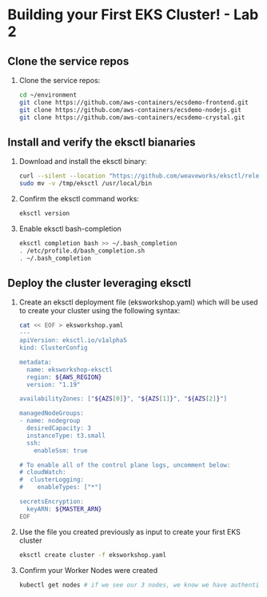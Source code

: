 # Building your First EKS Cluster! - Lab 2

## Clone the service repos

1. Clone the service repos:

    ```bash
    cd ~/environment
    git clone https://github.com/aws-containers/ecsdemo-frontend.git
    git clone https://github.com/aws-containers/ecsdemo-nodejs.git
    git clone https://github.com/aws-containers/ecsdemo-crystal.git
    ```
## Install and verify the eksctl bianaries

1. Download and install the eksctl binary:

    ```bash
    curl --silent --location "https://github.com/weaveworks/eksctl/releases/latest/download/eksctl_$(uname -s)_amd64.tar.gz" | tar xz -C /tmp
    sudo mv -v /tmp/eksctl /usr/local/bin
    ```

2. Confirm the eksctl command works:

    ```bash
    eksctl version
    ```

3. Enable eksctl bash-completion

    ```bash
    eksctl completion bash >> ~/.bash_completion
    . /etc/profile.d/bash_completion.sh
    . ~/.bash_completion
    ```
## Deploy the cluster leveraging eksctl

1. Create an eksctl deployment file (eksworkshop.yaml) which will be used to create your cluster using the following syntax:

    ```bash
    cat << EOF > eksworkshop.yaml
    ---
    apiVersion: eksctl.io/v1alpha5
    kind: ClusterConfig

    metadata:
      name: eksworkshop-eksctl
      region: ${AWS_REGION}
      version: "1.19"

    availabilityZones: ["${AZS[0]}", "${AZS[1]}", "${AZS[2]}"]

    managedNodeGroups:
    - name: nodegroup
      desiredCapacity: 3
      instanceType: t3.small
      ssh:
        enableSsm: true

    # To enable all of the control plane logs, uncomment below:
    # cloudWatch:
    #  clusterLogging:
    #    enableTypes: ["*"]

    secretsEncryption:
      keyARN: ${MASTER_ARN}
    EOF
    ```
3. Use the file you created previously as input to create your first EKS cluster

    ```bash
    eksctl create cluster -f eksworkshop.yaml
    ```
4. Confirm your Worker Nodes were created

    ```bash
    kubectl get nodes # if we see our 3 nodes, we know we have authenticated correctly
    ```